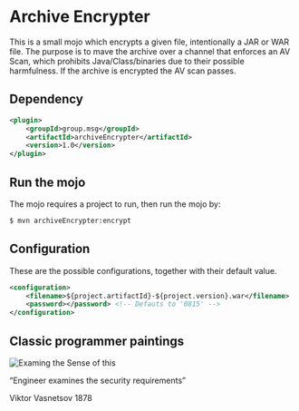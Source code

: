 # Archive Encrypter

This is a small mojo which encrypts a given file, intentionally a JAR or WAR file.
The purpose is to mave the archive over a channel that enforces an AV Scan, which prohibits Java/Class/binaries due to their possible harmfulness. 
If the archive is encrypted the AV scan passes.

## Dependency
```xml
<plugin>
    <groupId>group.msg</groupId>
    <artifactId>archiveEncrypter</artifactId>
    <version>1.0</version>
</plugin>
```

## Run the mojo
The mojo requires a project to run, then run the mojo by:

```bash
$ mvn archiveEncrypter:encrypt
```

## Configuration

These are the possible configurations, together with their default value.
```xml
<configuration>
    <filename>${project.artifactId}-${project.version}.war</filename>
    <password></password> <!-- Defauts to '0815' -->
</configuration>
```

## Classic programmer paintings

![Examing the Sense of this](http://68.media.tumblr.com/4749065338c5a3cec6724cc2e5fb28e1/tumblr_o5pb9bPbgQ1ugyavxo1_1280.jpg)

“Engineer examines the security requirements”

Viktor Vasnetsov
1878